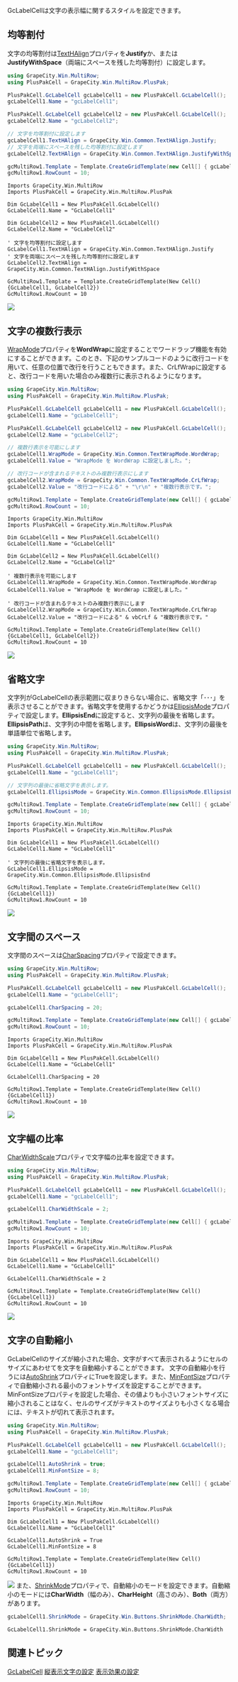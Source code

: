 GcLabelCellは文字の表示幅に関するスタイルを設定できます。

## 均等割付

文字の均等割付は[TextHAlign](gcdocsite__documentlink?toc-item-id=0786284d-a364-44af-8d36-461713910e70)プロパティを**Justify**か、または**JustifyWithSpace**（両端にスペースを残した均等割付）に設定します。

```csharp
using GrapeCity.Win.MultiRow;
using PlusPakCell = GrapeCity.Win.MultiRow.PlusPak;

PlusPakCell.GcLabelCell gcLabelCell1 = new PlusPakCell.GcLabelCell();
gcLabelCell1.Name = "gcLabelCell1";

PlusPakCell.GcLabelCell gcLabelCell2 = new PlusPakCell.GcLabelCell();
gcLabelCell2.Name = "gcLabelCell2";

// 文字を均等割付に設定します 
gcLabelCell1.TextHAlign = GrapeCity.Win.Common.TextHAlign.Justify;
// 文字を両端にスペースを残した均等割付に設定します 
gcLabelCell2.TextHAlign = GrapeCity.Win.Common.TextHAlign.JustifyWithSpace;

gcMultiRow1.Template = Template.CreateGridTemplate(new Cell[] { gcLabelCell1, gcLabelCell2 });
gcMultiRow1.RowCount = 10;
```

```vbnet
Imports GrapeCity.Win.MultiRow
Imports PlusPakCell = GrapeCity.Win.MultiRow.PlusPak

Dim GcLabelCell1 = New PlusPakCell.GcLabelCell()
GcLabelCell1.Name = "GcLabelCell1"

Dim GcLabelCell2 = New PlusPakCell.GcLabelCell()
GcLabelCell2.Name = "GcLabelCell2"

' 文字を均等割付に設定します 
GcLabelCell1.TextHAlign = GrapeCity.Win.Common.TextHAlign.Justify
' 文字を両端にスペースを残した均等割付に設定します 
GcLabelCell2.TextHAlign = GrapeCity.Win.Common.TextHAlign.JustifyWithSpace

GcMultiRow1.Template = Template.CreateGridTemplate(New Cell() {GcLabelCell1, GcLabelCell2})
GcMultiRow1.RowCount = 10
```

![](/DOCUMENT_SITE_LINK_PREFIX_HERE/document-site-files/images/f148c511-6e98-4b55-9904-150a375d5825/images/ppimages/gclabel/texthalign.png)

## 文字の複数行表示

[WrapMode](gcdocsite__documentlink?toc-item-id=c32455c6-301f-459e-b08f-17a3ffec5dd1)プロパティを**WordWrap**に設定することでワードラップ機能を有効にすることができます。このとき、下記のサンプルコードのように改行コードを用いて、任意の位置で改行を行うこともできます。また、CrLfWrapに設定すると、改行コードを用いた場合のみ複数行に表示されるようになります。

```csharp
using GrapeCity.Win.MultiRow;
using PlusPakCell = GrapeCity.Win.MultiRow.PlusPak;

PlusPakCell.GcLabelCell gcLabelCell1 = new PlusPakCell.GcLabelCell();
gcLabelCell1.Name = "gcLabelCell1";

PlusPakCell.GcLabelCell gcLabelCell2 = new PlusPakCell.GcLabelCell();
gcLabelCell2.Name = "gcLabelCell2";

// 複数行表示を可能にします  
gcLabelCell1.WrapMode = GrapeCity.Win.Common.TextWrapMode.WordWrap;
gcLabelCell1.Value = "WrapMode を WordWrap に設定しました。";

// 改行コードが含まれるテキストのみ複数行表示にします  
gcLabelCell2.WrapMode = GrapeCity.Win.Common.TextWrapMode.CrLfWrap;
gcLabelCell2.Value = "改行コードによる" + "\r\n" + "複数行表示です。";

gcMultiRow1.Template = Template.CreateGridTemplate(new Cell[] { gcLabelCell1, gcLabelCell2 });
gcMultiRow1.RowCount = 10;
```

```vbnet
Imports GrapeCity.Win.MultiRow
Imports PlusPakCell = GrapeCity.Win.MultiRow.PlusPak

Dim GcLabelCell1 = New PlusPakCell.GcLabelCell()
GcLabelCell1.Name = "GcLabelCell1"

Dim GcLabelCell2 = New PlusPakCell.GcLabelCell()
GcLabelCell2.Name = "GcLabelCell2"

' 複数行表示を可能にします  
GcLabelCell1.WrapMode = GrapeCity.Win.Common.TextWrapMode.WordWrap
GcLabelCell1.Value = "WrapMode を WordWrap に設定しました。"

' 改行コードが含まれるテキストのみ複数行表示にします  
GcLabelCell2.WrapMode = GrapeCity.Win.Common.TextWrapMode.CrLfWrap
GcLabelCell2.Value = "改行コードによる" & vbCrLf & "複数行表示です。"

GcMultiRow1.Template = Template.CreateGridTemplate(New Cell() {GcLabelCell1, GcLabelCell2})
GcMultiRow1.RowCount = 10
```

![](/DOCUMENT_SITE_LINK_PREFIX_HERE/document-site-files/images/f148c511-6e98-4b55-9904-150a375d5825/images/ppimages/gclabel/wrapmode.png)

## 省略文字

文字列がGcLabelCellの表示範囲に収まりきらない場合に、省略文字「･･･」を表示させることができます。省略文字を使用するかどうかは[EllipsisMode](gcdocsite__documentlink?toc-item-id=da3ee252-6622-4da4-93f6-7d4a14ef906a)プロパティで設定します。**EllipsisEnd**に設定すると、文字列の最後を省略します。**EllipsisPath**は、文字列の中間を省略します。**EllipsisWord**は、文字列の最後を単語単位で省略します。

```csharp
using GrapeCity.Win.MultiRow;
using PlusPakCell = GrapeCity.Win.MultiRow.PlusPak;

PlusPakCell.GcLabelCell gcLabelCell1 = new PlusPakCell.GcLabelCell();
gcLabelCell1.Name = "gcLabelCell1";

// 文字列の最後に省略文字を表示します。 
gcLabelCell1.EllipsisMode = GrapeCity.Win.Common.EllipsisMode.EllipsisEnd;

gcMultiRow1.Template = Template.CreateGridTemplate(new Cell[] { gcLabelCell1 });
gcMultiRow1.RowCount = 10;
```

```vbnet
Imports GrapeCity.Win.MultiRow
Imports PlusPakCell = GrapeCity.Win.MultiRow.PlusPak

Dim GcLabelCell1 = New PlusPakCell.GcLabelCell()
GcLabelCell1.Name = "GcLabelCell1"

' 文字列の最後に省略文字を表示します。
GcLabelCell1.EllipsisMode = GrapeCity.Win.Common.EllipsisMode.EllipsisEnd

GcMultiRow1.Template = Template.CreateGridTemplate(New Cell() {GcLabelCell1})
GcMultiRow1.RowCount = 10
```

![](/DOCUMENT_SITE_LINK_PREFIX_HERE/document-site-files/images/f148c511-6e98-4b55-9904-150a375d5825/images/ppimages/gclabel/ellipsisend.png)

## 文字間のスペース

文字間のスペースは[CharSpacing](gcdocsite__documentlink?toc-item-id=adfeb752-5e2f-4bbb-84ee-87be29361066)プロパティで設定できます。

```csharp
using GrapeCity.Win.MultiRow;
using PlusPakCell = GrapeCity.Win.MultiRow.PlusPak;

PlusPakCell.GcLabelCell gcLabelCell1 = new PlusPakCell.GcLabelCell();
gcLabelCell1.Name = "gcLabelCell1";

gcLabelCell1.CharSpacing = 20;

gcMultiRow1.Template = Template.CreateGridTemplate(new Cell[] { gcLabelCell1 });
gcMultiRow1.RowCount = 10;
```

```vbnet
Imports GrapeCity.Win.MultiRow
Imports PlusPakCell = GrapeCity.Win.MultiRow.PlusPak

Dim GcLabelCell1 = New PlusPakCell.GcLabelCell()
GcLabelCell1.Name = "GcLabelCell1"

GcLabelCell1.CharSpacing = 20

GcMultiRow1.Template = Template.CreateGridTemplate(New Cell() {GcLabelCell1})
GcMultiRow1.RowCount = 10
```

![](/DOCUMENT_SITE_LINK_PREFIX_HERE/document-site-files/images/f148c511-6e98-4b55-9904-150a375d5825/images/ppimages/gclabel/charspace.png)

## 文字幅の比率

[CharWidthScale](gcdocsite__documentlink?toc-item-id=3edfdb8b-dca6-4b71-b094-10fa1b9b7dac)プロパティで文字幅の比率を設定できます。

```csharp
using GrapeCity.Win.MultiRow;
using PlusPakCell = GrapeCity.Win.MultiRow.PlusPak;

PlusPakCell.GcLabelCell gcLabelCell1 = new PlusPakCell.GcLabelCell();
gcLabelCell1.Name = "gcLabelCell1";

gcLabelCell1.CharWidthScale = 2;

gcMultiRow1.Template = Template.CreateGridTemplate(new Cell[] { gcLabelCell1 });
gcMultiRow1.RowCount = 10;
```

```vbnet
Imports GrapeCity.Win.MultiRow
Imports PlusPakCell = GrapeCity.Win.MultiRow.PlusPak

Dim GcLabelCell1 = New PlusPakCell.GcLabelCell()
GcLabelCell1.Name = "GcLabelCell1"

GcLabelCell1.CharWidthScale = 2

GcMultiRow1.Template = Template.CreateGridTemplate(New Cell() {GcLabelCell1})
GcMultiRow1.RowCount = 10
```

![](/DOCUMENT_SITE_LINK_PREFIX_HERE/document-site-files/images/f148c511-6e98-4b55-9904-150a375d5825/images/ppimages/gclabel/charwidthscale.png)

## 文字の自動縮小

GcLabelCellのサイズが縮小された場合、文字がすべて表示されるようにセルのサイズにあわせてを文字を自動縮小することができます。
文字の自動縮小を行うには[AutoShrink](gcdocsite__documentlink?toc-item-id=6e653d61-d1b7-4714-9c0b-fe04b10196ca)プロパティにTrueを設定します。また、[MinFontSize](gcdocsite__documentlink?toc-item-id=3bcd5ad0-74d2-4838-ad45-66a75c4de46f)プロパティで自動縮小される最小のフォントサイズを設定することができます。MinFontSizeプロパティを設定した場合、その値よりも小さいフォントサイズに縮小されることはなく、セルのサイズがテキストのサイズよりも小さくなる場合には、テキストが切れて表示されます。

```csharp
using GrapeCity.Win.MultiRow;
using PlusPakCell = GrapeCity.Win.MultiRow.PlusPak;

PlusPakCell.GcLabelCell gcLabelCell1 = new PlusPakCell.GcLabelCell();
gcLabelCell1.Name = "gcLabelCell1";

gcLabelCell1.AutoShrink = true;
gcLabelCell1.MinFontSize = 8;

gcMultiRow1.Template = Template.CreateGridTemplate(new Cell[] { gcLabelCell1 });
gcMultiRow1.RowCount = 10;
```

```vbnet
Imports GrapeCity.Win.MultiRow
Imports PlusPakCell = GrapeCity.Win.MultiRow.PlusPak

Dim GcLabelCell1 = New PlusPakCell.GcLabelCell()
GcLabelCell1.Name = "GcLabelCell1"

GcLabelCell1.AutoShrink = True
GcLabelCell1.MinFontSize = 8

GcMultiRow1.Template = Template.CreateGridTemplate(New Cell() {GcLabelCell1})
GcMultiRow1.RowCount = 10
```

![](/DOCUMENT_SITE_LINK_PREFIX_HERE/document-site-files/images/f148c511-6e98-4b55-9904-150a375d5825/images/ppimages/gclabel/autoshrink.png)
また、[ShrinkMode](gcdocsite__documentlink?toc-item-id=1bbfe554-9122-4e0f-a726-c124d1b5f709)プロパティで、自動縮小のモードを設定できます。自動縮小のモードには**CharWidth**（幅のみ）、**CharHeight**（高さのみ）、**Both**（両方）があります。

```csharp
gcLabelCell1.ShrinkMode = GrapeCity.Win.Buttons.ShrinkMode.CharWidth;
```

```vbnet
GcLabelCell1.ShrinkMode = GrapeCity.Win.Buttons.ShrinkMode.CharWidth
```

## 関連トピック

[GcLabelCell](gcdocsite__documentlink?toc-item-id=6d89a337-a4ea-4bab-b86d-b9e074da5f23)
[縦表示文字の設定](gcdocsite__documentlink?toc-item-id=96645464-73b3-4c9c-8436-15295debf0e0)
[表示効果の設定](gcdocsite__documentlink?toc-item-id=ff51385d-a642-4a8a-9447-431119552ecb)